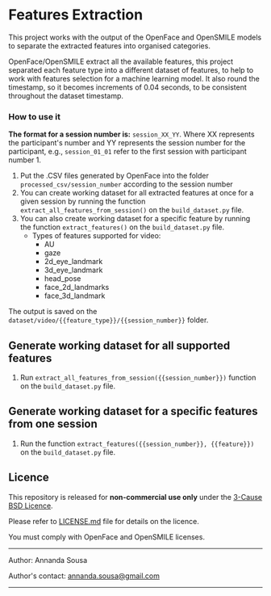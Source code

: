# Features Extraction

This project works with the output of the OpenFace and OpenSMILE models to separate the extracted features into
organised categories.

OpenFace/OpenSMILE extract all the available features, this project separated each feature type into a different dataset
of
features, to help to work with features selection for a machine learning model.
It also round the timestamp, so it
becomes increments of 0.04 seconds, to be consistent throughout the dataset timestamp.

### How to use it

**The format for a session number is:** ```session_XX_YY```. Where XX represents the participant's number and YY
represents the session number for the participant, e.g., ```session_01_01``` refer to the first session with participant
number 1.

1. Put the .CSV files generated by OpenFace into the folder ```processed_csv/session_number``` according to the session
   number
2. You can create working dataset for all extracted features at once for a given session by running the
   function ```extract_all_features_from_session()``` on the ```build_dataset.py``` file.
3. You can also create working dataset for a specific feature by running the function ```extract_features()``` on
   the ```build_dataset.py``` file.
    * Types of features supported for video:
        * AU
        * gaze
        * 2d_eye_landmark
        * 3d_eye_landmark
        * head_pose
        * face_2d_landmarks
        * face_3d_landmark

The output is saved on the ```dataset/video/{{feature_type}}/{{session_number}}``` folder.

## Generate working dataset for all supported features

1. Run ```extract_all_features_from_session({{session_number}})``` function on the ```build_dataset.py``` file.

## Generate working dataset for a specific features from one session

1. Run the function ```extract_features({{session_number}}, {{feature}})``` on the ```build_dataset.py``` file.

## Licence

This repository is released for **non-commercial use only** under
the [3-Cause BSD Licence](https://opensource.org/license/bsd-3-clause/).

Please refer to [LICENSE.md](LICENSE.md) file for details on the licence.

You must comply with OpenFace and OpenSMILE licenses.

----

Author: Annanda Sousa

Author's contact: [annanda.sousa@gmail.com](mailto:annanda.sousa@gmail.com)

----